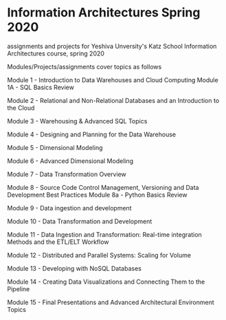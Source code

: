 # Information Architectures Spring 2020



assignments and projects for Yeshiva Unversity's Katz School Information Architectures course, spring 2020

Modules/Projects/assignments cover topics as follows

Module 1 - Introduction to Data Warehouses and Cloud Computing
Module 1A - SQL Basics Review

Module 2 - Relational and Non-Relational Databases and an Introduction to the Cloud

Module 3 - Warehousing & Advanced SQL Topics

Module 4 - Designing and Planning for the Data Warehouse

Module 5 - Dimensional Modeling

Module 6 - Advanced Dimensional Modeling

Module 7 - Data Transformation Overview

Module 8 - Source Code Control Management, Versioning and Data Development Best Practices
Module 8a - Python Basics Review

Module 9 - Data ingestion and development

Module 10 - Data Transformation and Development

Module 11 - Data Ingestion and Transformation: Real-time integration Methods and the ETL/ELT Workflow

Module 12 - Distributed and Parallel Systems: Scaling for Volume

Module 13 - Developing with NoSQL Databases

Module 14 - Creating Data Visualizations and Connecting Them to the Pipeline

Module 15 - Final Presentations and Advanced Architectural Environment Topics

